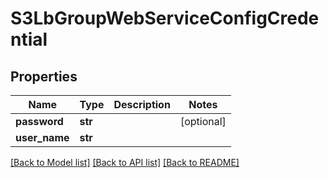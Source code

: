 # S3LbGroupWebServiceConfigCredential

## Properties
Name | Type | Description | Notes
------------ | ------------- | ------------- | -------------
**password** | **str** |  | [optional] 
**user_name** | **str** |  | 

[[Back to Model list]](../README.md#documentation-for-models) [[Back to API list]](../README.md#documentation-for-api-endpoints) [[Back to README]](../README.md)


